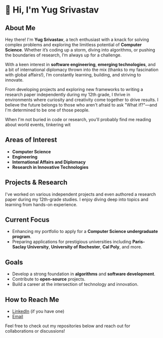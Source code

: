 # 👋 Hi, I'm Yug Srivastav

## About Me
Hey there! I'm **Yug Srivastav**, a tech enthusiast with a knack for solving complex problems and exploring the limitless potential of **Computer Science**. Whether it’s coding up a storm, diving into algorithms, or pushing the boundaries of research, I’m always up for a challenge.

With a keen interest in **software engineering**, **emerging technologies**, and a bit of international diplomacy thrown into the mix (thanks to my fascination with global affairs!), I’m constantly learning, building, and striving to innovate.

From developing projects and exploring new frameworks to writing a research paper independently during my 12th grade, I thrive in environments where curiosity and creativity come together to drive results. I believe the future belongs to those who aren't afraid to ask "What if?"—and I'm determined to be one of those people.

When I'm not buried in code or research, you'll probably find me reading about world events, tinkering wit

## Areas of Interest
- **Computer Science**
- **Engineering**
- **International Affairs and Diplomacy**
- **Research in Innovative Technologies**

## Projects & Research
I've worked on various independent projects and even authored a research paper during my 12th-grade studies. I enjoy diving deep into topics and learning from hands-on experience.

## Current Focus
- Enhancing my portfolio to apply for a **Computer Science undergraduate program**.
- Preparing applications for prestigious universities including **Paris-Saclay University**, **University of Rochester**, **Cal Poly**, and more.

## Goals
- Develop a strong foundation in **algorithms** and **software development**.
- Contribute to **open-source** projects.
- Build a career at the intersection of technology and innovation.

## How to Reach Me
- [LinkedIn](www.linkedin.com/in/yug-srivastava-2646382aa) (if you have one)
- [Email](yug.srivastav99@gmail.com)

Feel free to check out my repositories below and reach out for collaborations or discussions!
